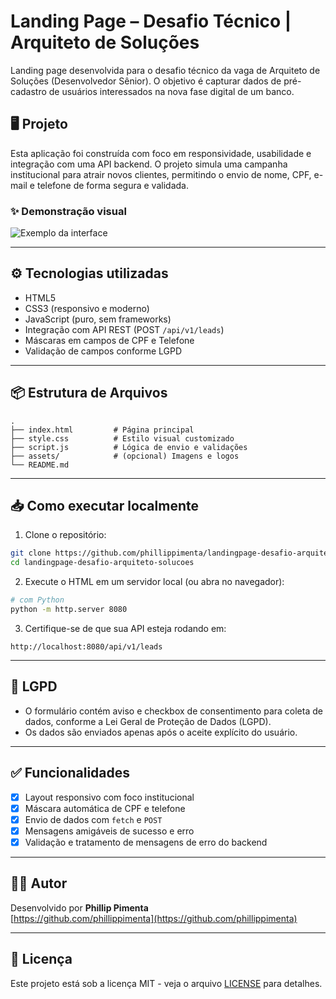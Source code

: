 # Landing Page – Desafio Técnico | Arquiteto de Soluções

Landing page desenvolvida para o desafio técnico da vaga de Arquiteto de Soluções (Desenvolvedor Sênior). O objetivo é capturar dados de pré-cadastro de usuários interessados na nova fase digital de um banco.

## 🖥️ Projeto

Esta aplicação foi construída com foco em responsividade, usabilidade e integração com uma API backend. O projeto simula uma campanha institucional para atrair novos clientes, permitindo o envio de nome, CPF, e-mail e telefone de forma segura e validada.

### ✨ Demonstração visual

![Exemplo da interface](https://github.com/phillippimenta/assets-desafio-arquiteto-solucoes/blob/main/landingpage-preview.png)

---

## ⚙️ Tecnologias utilizadas

- HTML5
- CSS3 (responsivo e moderno)
- JavaScript (puro, sem frameworks)
- Integração com API REST (POST `/api/v1/leads`)
- Máscaras em campos de CPF e Telefone
- Validação de campos conforme LGPD

---

## 📦 Estrutura de Arquivos

```
.
├── index.html         # Página principal
├── style.css          # Estilo visual customizado
├── script.js          # Lógica de envio e validações
├── assets/            # (opcional) Imagens e logos
└── README.md
```

---

## 📥 Como executar localmente

1. Clone o repositório:

```bash
git clone https://github.com/phillippimenta/landingpage-desafio-arquiteto-solucoes.git
cd landingpage-desafio-arquiteto-solucoes
```

2. Execute o HTML em um servidor local (ou abra no navegador):

```bash
# com Python
python -m http.server 8080
```

3. Certifique-se de que sua API esteja rodando em:
```
http://localhost:8080/api/v1/leads
```

---

## 🔐 LGPD

- O formulário contém aviso e checkbox de consentimento para coleta de dados, conforme a Lei Geral de Proteção de Dados (LGPD).
- Os dados são enviados apenas após o aceite explícito do usuário.

---

## ✅ Funcionalidades

- [x] Layout responsivo com foco institucional
- [x] Máscara automática de CPF e telefone
- [x] Envio de dados com `fetch` e `POST`
- [x] Mensagens amigáveis de sucesso e erro
- [x] Validação e tratamento de mensagens de erro do backend

---

## 🧑‍💻 Autor

Desenvolvido por **Phillip Pimenta**  
[https://github.com/phillippimenta](https://github.com/phillippimenta)

---

## 📄 Licença

Este projeto está sob a licença MIT - veja o arquivo [LICENSE](LICENSE) para detalhes.